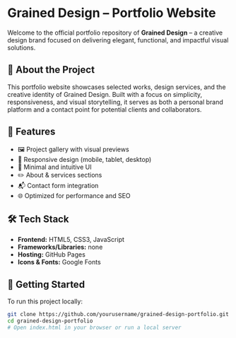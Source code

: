 # Grained Design – Portfolio Website

Welcome to the official portfolio repository of **Grained Design** – a creative design brand focused on delivering elegant, functional, and impactful visual solutions.

## 🌟 About the Project

This portfolio website showcases selected works, design services, and the creative identity of Grained Design. Built with a focus on simplicity, responsiveness, and visual storytelling, it serves as both a personal brand platform and a contact point for potential clients and collaborators.

## 🎯 Features

- 🖼️ Project gallery with visual previews
- 📱 Responsive design (mobile, tablet, desktop)
- 🧠 Minimal and intuitive UI
- ✏️ About & services sections
- 📬 Contact form integration
- 🌐 Optimized for performance and SEO

## 🛠️ Tech Stack

- **Frontend:** HTML5, CSS3, JavaScript  
- **Frameworks/Libraries:** none 
- **Hosting:** GitHub Pages
- **Icons & Fonts:** Google Fonts

## 🚀 Getting Started

To run this project locally:

```bash
git clone https://github.com/yourusername/grained-design-portfolio.git
cd grained-design-portfolio
# Open index.html in your browser or run a local server
